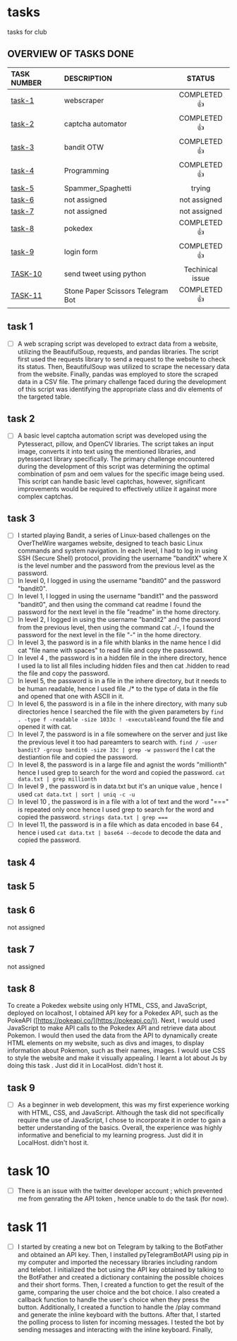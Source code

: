 # tasks

tasks for club

## OVERVIEW OF TASKS DONE

| TASK NUMBER                                                                  | DESCRIPTION                       |      STATUS      |
| :--------------------------------------------------------------------------- | :-------------------------------- | :--------------: |
| [task-1](https://github.com/SANTHOSH-MAMIDISETTI/club-tasks/tree/main/task-1)   | webscraper                        |   COMPLETED 👍   |
| [task-2](https://github.com/SANTHOSH-MAMIDISETTI/club-tasks/tree/main/task-2)   | captcha automator                 |   COMPLETED 👍   |
| [task-3](https://github.com/SANTHOSH-MAMIDISETTI/club-tasks/tree/main/task-3)   | bandit  OTW                       |   COMPLETED 👍   |
| [task-4](https://github.com/SANTHOSH-MAMIDISETTI/club-tasks/tree/main/task-4)   | Programming                       |   COMPLETED 👍   |
| [task-5](https://github.com/SANTHOSH-MAMIDISETTI/club-tasks/tree/main/task-5)   | Spammer_Spaghetti                 |      trying      |
| [task-6](https://github.com/SANTHOSH-MAMIDISETTI/club-tasks/tree/main/task-6)   | not assigned                      |   not assigned   |
| [task-7](https://github.com/SANTHOSH-MAMIDISETTI/club-tasks/tree/main/task-7)   | not assigned                      |   not assigned   |
| [task-8](https://github.com/SANTHOSH-MAMIDISETTI/club-tasks/tree/main/task-8)   | pokedex                           |   COMPLETED 👍   |
| [task-9](https://github.com/SANTHOSH-MAMIDISETTI/club-tasks/tree/main/task-9)   | login form                        |   COMPLETED 👍   |
| [TASK-10](https://github.com/SANTHOSH-MAMIDISETTI/club-tasks/tree/main/task-10) | send tweet using python           | Techinical issue |
| [TASK-11](https://github.com/SANTHOSH-MAMIDISETTI/club-tasks/tree/main/task-11) | Stone Paper Scissors Telegram Bot |   COMPLETED 👍   |

## task 1

* [ ] A web scraping script was developed to extract data from a website, utilizing the BeautifulSoup, requests, and pandas libraries. The script first used the requests library to send a request to the website to check its status. Then, BeautifulSoup was utilized to scrape the necessary data from the website. Finally, pandas was employed to store the scraped data in a CSV file. The primary challenge faced during the development of this script was identifying the appropriate class and div elements of the targeted table.

## task 2

* [ ] A basic level captcha automation script was developed using the Pytesseract, pillow, and OpenCV libraries. The script takes an input image, converts it into text using the mentioned libraries, and pytesseract library specifically. The primary challenge encountered during the development of this script was determining the optimal combination of psm and oem values for the specific image being used. This script can handle basic level captchas, however, significant improvements would be required to effectively utilize it against more complex captchas.

## task 3

* [ ] I started playing Bandit, a series of Linux-based challenges on the OverTheWire wargames website, designed to teach basic Linux commands and system navigation. In each level, I had to log in using SSH (Secure Shell) protocol, providing the username "banditX" where X is the level number and the password from the previous level as the password.
* [ ] In level 0, I logged in using the username "bandit0" and the password "bandit0".
* [ ] In level 1, I logged in using the username "bandit1" and the password "bandit0", and then using the command cat readme I found the password for the next level in the file "readme" in the home directory.
* [ ] In level 2, I logged in using the username "bandit2" and the password from the previous level, then using the command cat ./-, I found the password for the next level in the file "-" in the home directory.
* [ ] In level 3,  the pasword is in a file whith blanks in the name  hence I did cat "file name with spaces" to read fiile and copy the passowrd.
* [ ] In level 4 , the password is in a hidden file in the inhere directory, hence I used la to list all files including hidden files and then cat .hidden to read the file and copy the password.
* [ ] In level 5, the password is in a file in the inhere directory, but it needs to be human readable, hence I used file ./* to  the type of data in the file and opened that one with ASCII in it.
* [ ] In level 6, the password is in a file in the inhere directory, with many sub directories hence I searched the file with the given parameters by ``find . -type f -readable -size 1033c ! -executable``and found the file and opened it with cat.
* [ ] In level 7, the password is in a file somewhere on the server and just like the previous level  it too had pareamters to search with. ``find / -user bandit7 -group bandit6 -size 33c | grep -w password``  the I cat the destiantion file and copied the password.
* [ ] In level 8, the password is in a large file and agnist the words "millionth" hence I used grep to search for the word and copied the password.    ``cat data.txt | grep millionth``
* [ ] In level 9  , the password is in data.txt but it's an unique value , hence I used   ``cat data.txt | sort | uniq -c -u``
* [ ] In level 10 , the password is in a file with a lot of text and the word "===" is repeated only once hence I used grep to search for the word and copied the password.
  ``strings data.txt | grep ===``
* [ ] In level 11, the password is in a file which as data encoded in base 64 , hence i used ``cat data.txt | base64 --decode`` to decode the data and copied the password.

## task 4

## task 5

## task 6

not assigned

## task 7

not assigned

## task 8

To create a Pokedex website using only HTML, CSS, and JavaScript, deployed on localhost, I  obtained  API key for a Pokedex API, such as the PokeAPI ([https://pokeapi.co/](https://pokeapi.co/)). Next, I would used JavaScript to make API calls to the Pokedex API and retrieve data about Pokemon. I would then used the data from the API to dynamically create HTML elements on my website, such as divs and images, to display information about Pokemon, such as their names, images. I would use CSS to style the website and make it visually appealing. I learnt a lot about Js by doing this task . Just did it in LocalHost. didn't host it.

## task 9

* [ ] As a beginner in web development, this was my first experience working with HTML, CSS, and JavaScript. Although the task did not specifically require the use of JavaScript, I chose to incorporate it in order to gain a better understanding of the basics. Overall, the experience was highly informative and beneficial to my learning progress. Just did it in LocalHost. didn't host it.

# task 10

* [ ] There is an issue with the twitter developer account ; which prevented me from genrating the API token , hence unable to do the task (for now).

# task 11

* [ ] I started by creating a new bot on Telegram by talking to the BotFather and obtained an API key. Then, I installed pyTelegramBotAPI using pip in my computer and imported the necessary libraries including random and telebot. I initialized the bot using the API key obtained by talking to the BotFather and created a dictionary containing the possible choices and their short forms. Then, I created a function to get the result of the game, comparing the user choice and the bot choice. I also created a callback function to handle the user's choice when they press the button. Additionally, I created a function to handle the /play command and generate the inline keyboard with the buttons. After that, I started the polling process to listen for incoming messages. I tested the bot by sending messages and interacting with the inline keyboard. Finally,
